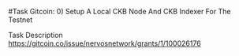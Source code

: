 #Task Gitcoin: 0) Setup A Local CKB Node And CKB Indexer For The Testnet

Task Description https://gitcoin.co/issue/nervosnetwork/grants/1/100026176

